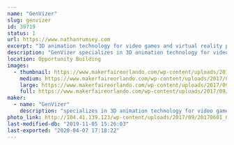 ```yaml
---
name: "GenVizer"
slug: genvizer
id: 39719
status: 1
url: https://www.nathanrumsey.com
excerpt: "3D animation technology for video games and virtual reality products"
description: "GenVizer specializes in 3D animation technology for video games and virtual reality products.  This year we have been working with simulation platforms like the Talon Simulations motion platform to create virtual theme park rides and tradeshow experiences like a “Racing Towards Christmas” and “Rock Monster”.  GenVizer also worked on a virtual reality trainer for masonry training programs where students learn how to lay block using the HTC Vive. Stop by our table to learn how to make virtual reality based projects for yourself."
location: Opportunity Building
images:
  - thumbnail: https://www.makerfaireorlando.com/wp-content/uploads/2017/09/10176103_866468380035153_4746905596889234264_n.jpg
    medium: https://www.makerfaireorlando.com/wp-content/uploads/2017/09/10176103_866468380035153_4746905596889234264_n.jpg
    large: https://www.makerfaireorlando.com/wp-content/uploads/2017/09/10176103_866468380035153_4746905596889234264_n.jpg
    full: https://www.makerfaireorlando.com/wp-content/uploads/2017/09/10176103_866468380035153_4746905596889234264_n.jpg
maker:
  - name: "GenVizer"
    description: "specializes in 3D animation technology for video games and virtual reality products."
photo_link: http://104.41.139.123/wp-content/uploads/2017/09/20170601_083609-1024x768.jpg
last-modified-db: "2019-11-05 15:26:03"
last-exported: "2020-04-07 17:18:22"
---
```

